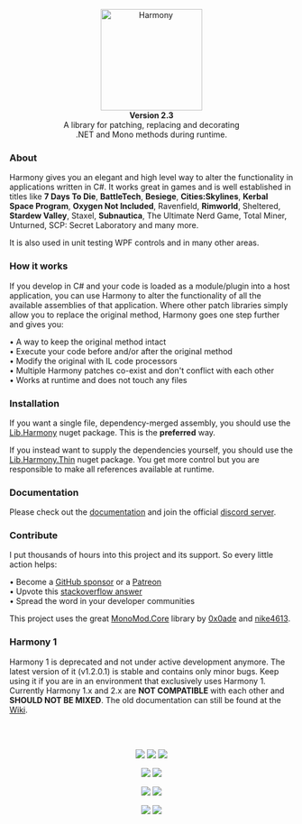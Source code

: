 <p align="center">
	<img src="https://raw.githubusercontent.com/pardeike/Harmony/master/HarmonyLogo.png" alt="Harmony" width="180" /><br>
	<b>Version 2.3</b><br>
	A library for patching, replacing and decorating<br>
	.NET and Mono methods during runtime.
</p>

### About

Harmony gives you an elegant and high level way to alter the functionality in applications written in C#. It works great in games and is well established in titles like **7 Days To Die**, **BattleTech**, **Besiege**, **Cities:Skylines**, **Kerbal Space Program**, **Oxygen Not Included**, Ravenfield, **Rimworld**, Sheltered, **Stardew Valley**, Staxel, **Subnautica**, The Ultimate Nerd Game, Total Miner, Unturned, SCP: Secret Laboratory and many more.

It is also used in unit testing WPF controls and in many other areas.

### How it works

If you develop in C# and your code is loaded as a module/plugin into a host application, you can use Harmony to alter the functionality of all the available assemblies of that application. Where other patch libraries simply allow you to replace the original method, Harmony goes one step further and gives you:

• A way to keep the original method intact  
• Execute your code before and/or after the original method  
• Modify the original with IL code processors  
• Multiple Harmony patches co-exist and don't conflict with each other  
• Works at runtime and does not touch any files

### Installation

If you want a single file, dependency-merged assembly, you should use the [Lib.Harmony](https://www.nuget.org/packages/Lib.Harmony) nuget package. This is the **preferred** way.

If you instead want to supply the dependencies yourself, you should use the [Lib.Harmony.Thin](https://www.nuget.org/packages/Lib.Harmony.Thin) nuget package. You get more control but you are responsible to make all references available at runtime.

### Documentation

Please check out the [documentation](https://harmony.pardeike.net) and join the official [discord server](https://discord.gg/xXgghXR).

### Contribute

I put thousands of hours into this project and its support. So every little action helps:

• Become a [GitHub sponsor](https://github.com/sponsors/pardeike) or a [Patreon](https://www.patreon.com/pardeike)  
• Upvote this [stackoverflow answer](https://stackoverflow.com/questions/7299097/dynamically-replace-the-contents-of-a-c-sharp-method/42043003#42043003)  
• Spread the word in your developer communities

This project uses the great [MonoMod.Core](https://github.com/MonoMod) library by [0x0ade](https://github.com/0x0ade) and [nike4613](https://github.com/nike4613).

### Harmony 1

Harmony 1 is deprecated and not under active development anymore. The latest version of it (v1.2.0.1) is stable and contains only minor bugs. Keep using it if you are in an environment that exclusively uses Harmony 1. Currently Harmony 1.x and 2.x are **NOT COMPATIBLE** with each other and **SHOULD NOT BE MIXED**. The old documentation can still be found at the [Wiki](https://github.com/pardeike/Harmony/wiki).

<br>&nbsp;

<p align="center">
	<a href="../../blob/master/LICENSE"><img src="https://img.shields.io/github/license/pardeike/harmony.svg?style=flat-squared&label=License" /></a>
	<a href="../../releases/latest"><img src="https://img.shields.io/github/release/pardeike/harmony.svg?style=flat-squared&label=Release" /></a>
	<a href="https://harmony.pardeike.net"><img src="https://img.shields.io/badge/documentation-%F0%9F%94%8D-9cf?style=flat-squared&label=Documentation" /></a>
</p>
<p align="center">
	<a href="https://github.com/pardeike/Harmony/releases/latest"><img src="https://img.shields.io/github/downloads/pardeike/Harmony/total.svg?style=flat-squared&logo=github&color=009900&label=Release%20Downloads" /></a>
	<a href="https://www.nuget.org/packages/Lib.Harmony"><img src="https://img.shields.io/nuget/dt/Lib.Harmony?style=flat-squared&logo=nuget&label=Nuget%20Downloads&color=009900" /></a>
</p>
<p align="center">
	<a href="https://github.com/pardeike/Harmony/actions/workflows/test.yml"><img src="https://img.shields.io/github/actions/workflow/status/pardeike/Harmony/test.yml?style=flat-squared&logo=github&label=CI%20Tests" /></a>
	<a href="https://discord.gg/xXgghXR"><img src="https://img.shields.io/discord/131466550938042369.svg?style=flat-squared&logo=discord&label=Official%20Discord" /></a>
</p>
<p align="center">
	<a href="mailto:andreas@pardeike.net"><img src="https://img.shields.io/badge/email-andreas@pardeike.net-blue.svg?style=flat-squared&label=Email" /></a>
	<a href="https://twitter.com/pardeike"><img src="https://img.shields.io/badge/twitter-@pardeike-blue.svg?style=flat-squared&logo=twitter&label=Twitter" /></a>
</p>
